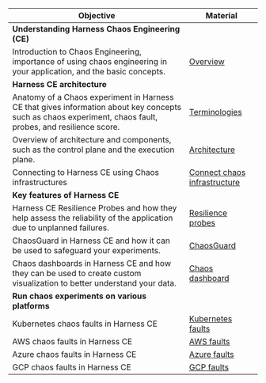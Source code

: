 | **Objective**                                                                                                                                              | **Material**                                                                                                                           |
|------------------------------------------------------------------------------------------------------------------------------------------------------------|----------------------------------------------------------------------------------------------------------------------------------------|
| **Understanding Harness Chaos Engineering (CE)**                                                                                                           |                                                                                                                                        |
| Introduction to Chaos Engineering, importance of using chaos engineering in your application, and the basic concepts.                                      | [Overview](https://developer.harness.io/docs/chaos-engineering/get-started/overview)                                                   |
| **Harness CE architecture**                                                                                                                                |                                                                                                                                        |
| Anatomy of a Chaos experiment in Harness CE that gives information about key concepts such as chaos experiment, chaos fault, probes, and resilience score. | [Terminologies](https://developer.harness.io/docs/chaos-engineering/get-started/key-concepts)                                          |
| Overview of architecture and components, such as the control plane and the execution plane.                                                                | [Architecture](https://developer.harness.io/docs/chaos-engineering/technical-reference/architecture/)                                  |
| Connecting to Harness CE using Chaos infrastructures                                                                                                       | [Connect chaos infrastructure](https://developer.harness.io/docs/chaos-engineering/chaos-infrastructure/connect-chaos-infrastructures) |
| **Key features of Harness CE**                                                                                                                             |                                                                                                                                        |
| Harness CE Resilience Probes and how they help assess the reliability of the application due to unplanned failures.                                        | [Resilience probes](https://developer.harness.io/docs/chaos-engineering/technical-reference/probes/overview)                           |
| ChaosGuard in Harness CE and how it can be used to safeguard your experiments.                                                                             | [ChaosGuard](https://developer.harness.io/docs/chaos-engineering/configure-chaos-experiments/chaosguard/introduction-to-chaosguard)    |
| Chaos dashboards in Harness CE and how they can be used to create custom visualization to better understand your data.                                     | [Chaos dashboard](https://developer.harness.io/docs/chaos-engineering/configure-chaos-experiments/chaos-dashboard/overview)            |
| **Run chaos experiments on various platforms**                                                                                                             |                                                                                                                                        |
| Kubernetes chaos faults in Harness CE                                                                                                                      | [Kubernetes faults](https://developer.harness.io/docs/chaos-engineering/technical-reference/chaos-faults/kubernetes/)                  |
| AWS chaos faults in Harness CE                                                                                                                             | [AWS faults](https://developer.harness.io/docs/chaos-engineering/technical-reference/chaos-faults/aws/)                                |
| Azure chaos faults in Harness CE                                                                                                                           | [Azure faults](https://developer.harness.io/docs/chaos-engineering/technical-reference/chaos-faults/azure/)                            |
| GCP chaos faults in Harness CE                                                                                                                             | [GCP faults](https://developer.harness.io/docs/chaos-engineering/technical-reference/chaos-faults/gcp/)                                |
